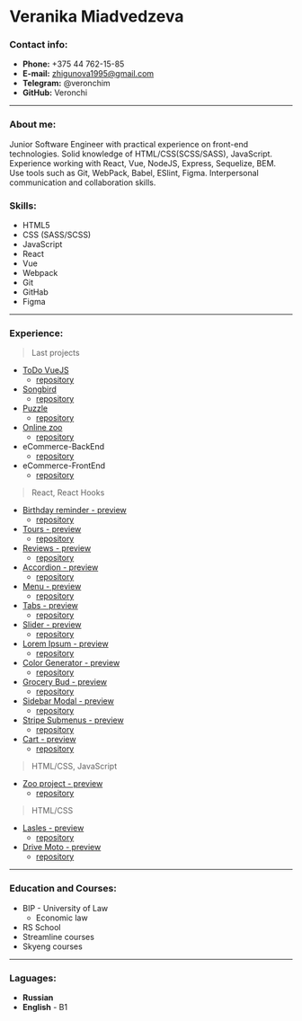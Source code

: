 # Veranika Miadvedzeva

### Contact info:

- **Phone:** +375 44 762-15-85
- **E-mail:** zhigunova1995@gmail.com
- **Telegram:** @veronchim
- **GitHub:** Veronchi

---

### About me:

Junior Software Engineer with practical experience on front-end technologies. Solid knowledge of HTML/CSS(SCSS/SASS), JavaScript. Experience working with React, Vue, NodeJS, Express, Sequelize, BEM. Use tools such as Git, WebPack, Babel, ESlint, Figma. Interpersonal communication and collaboration skills.

### Skills:

- HTML5
- CSS (SASS/SCSS)
- JavaScript
- React
- Vue
- Webpack
- Git
- GitHab
- Figma

---

### Experience:

> Last projects

- [ToDo VueJS](https://veronchi.github.io/ToDo-VueJS/index)
  - [repository](https://github.com/Veronchi/ToDo-VueJS)
- [Songbird](https://rolling-scopes-school.github.io/veronchi-JSFE2022Q3/songbird/)
  - [repository](https://github.com/rolling-scopes-school/veronchi-JSFE2022Q3/tree/songbird)
- [Puzzle](https://rolling-scopes-school.github.io/veronchi-JSFE2022Q3/rss-gem-puzzle/)
  - [repository](https://github.com/rolling-scopes-school/veronchi-JSFE2022Q3/tree/rss-gem-puzzle/rss-gem-puzzle)
- [Online zoo](https://rolling-scopes-school.github.io/veronchi-JSFE2022Q3/online-zoo/index.html)
  - [repository](https://github.com/rolling-scopes-school/veronchi-JSFE2022Q3/tree/online-zoo)
- eCommerce-BackEnd
  - [repository](https://github.com/Veronchi/eCommerce-backEnd)
- eCommerce-FrontEnd
  - [repository](https://github.com/Veronchi/eCommerce-FrontEnd)

> React, React Hooks

- [Birthday reminder - preview](https://veronchi.github.io/birthday-reminder/build/)
  - [repository](https://github.com/Veronchi/birthday-reminder)
- [Tours - preview](https://veronchi.github.io/tours/build/)
  - [repository](https://github.com/Veronchi/tours)
- [Reviews - preview](https://veronchi.github.io/reviews/build/)
  - [repository](https://github.com/Veronchi/reviews)
- [Accordion - preview](https://veronchi.github.io/accordion/build/)
  - [repository](https://github.com/Veronchi/accordion)
- [Menu - preview](https://veronchi.github.io/menu/build/)
  - [repository](https://github.com/Veronchi/menu)
- [Tabs - preview](https://veronchi.github.io/tabs/build/)
  - [repository](https://github.com/Veronchi/tabs)
- [Slider - preview](https://veronchi.github.io/slider/build/)
  - [repository](https://github.com/Veronchi/slider)
- [Lorem Ipsum - preview](https://veronchi.github.io/lorem-ipsum/build/)
  - [repository](https://github.com/Veronchi/lorem-ipsum)
- [Color Generator - preview](https://veronchi.github.io/color-generator/build/)
  - [repository](https://github.com/Veronchi/color-generator)
- [Grocery Bud - preview](https://veronchi.github.io/grocery-bud/build/)
  - [repository](https://github.com/Veronchi/grocery-bud)
- [Sidebar Modal - preview](https://veronchi.github.io/sidebar-modal/build/)
  - [repository](https://github.com/Veronchi/sidebar-modal)
- [Stripe Submenus - preview](https://veronchi.github.io/stripe-submenus/build/)
  - [repository](https://github.com/Veronchi/stripe-submenus)
- [Cart - preview](https://veronchi.github.io/cart/build/)
  - [repository](https://github.com/Veronchi/cart)

> HTML/CSS, JavaScript

- [Zoo project - preview](https://veronchi.github.io/zoo-project/dist/)
  - [repository](https://github.com/Veronchi/zoo-project)

> HTML/CSS

- [Lasles - preview](https://veronchi.github.io/lasles/)
  - [repository](https://github.com/Veronchi/lasles)
- [Drive Moto - preview](https://veronchi.github.io/drive-moto/)
  - [repository](https://github.com/Veronchi/drive-moto)

---

### Education and Courses:

- BIP - University of Law
  - Economic law
- RS School
- Streamline courses
- Skyeng courses

---

### Laguages:

- **Russian**
- **English** - B1
